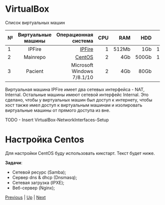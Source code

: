 # VirtualBox

Список виртуальных машин

| № | Виртуальные машины | Операционная система              | CPU | RAM   | HDD   | IP             | Netmask       | Gateway      | 
|---|:------------------:| ---------------------------------:|----:|------:|------:|---------------:|--------------:|-------------:|
| 1 | IPFire             | [IPFire](https://www.ipfire.org/) | 1   | 512Mb | 1Gb   | 192.168.56.254 | 255.255.255.0 |  | 
| 2 | Mainrepo           | [CentOS](https://www.centos.org/) | 2   | 4Gb   | 500Gb | 192.168.56.253 | 255.255.255.0 | 192.168.56.254 |
| 3 | Pacient            | Microsoft Windows 7/8.1/10        | 2   | 4Gb   | 80Gb  | DHCP           | 255.255.255.0 | 192.168.56.254 |

Виртуальная машина IPFire имеет два сетевых интерфейса - NAT, Internal. Остальные машины имеют сетевой интерфейс Internal. Это сделано, чтобы у виртуальных машин был доступ к интернету, чтобы хост также имел доступ к виртуальным машинам и изолировать виртуальные машины от прямого доступа из вне.

TODO - Insert VirtualBox-NetworkInterfaces-Setup

# Настройка Centos

Для настройки CentOS буду использовать кикстарт. Текст будет ниже. 

**Задачи**:

* Сетевой ресурс (Samba);
* Сервер dns & dhcp (Dnsmasq);
* Сетевая загрузка (IPXE);
* Веб-сервер (Nginx);




[Previous](./prepare.markdown) | [Up](../intro.markdown) | [Next](./inventarization.markdown)
